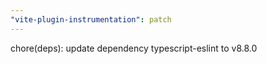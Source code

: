 ```yaml
---
"vite-plugin-instrumentation": patch
---
```


chore(deps): update dependency typescript-eslint to v8.8.0
